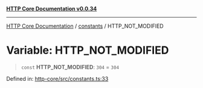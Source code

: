 [**HTTP Core Documentation v0.0.34**](../../README.md)

***

[HTTP Core Documentation](../../modules.md) / [constants](../README.md) / HTTP\_NOT\_MODIFIED

# Variable: HTTP\_NOT\_MODIFIED

> `const` **HTTP\_NOT\_MODIFIED**: `304` = `304`

Defined in: [http-core/src/constants.ts:33](https://github.com/stonemjs/http-core/blob/eaa01dbfed8a1d56fab239821e27802dd54ab017/src/constants.ts#L33)
